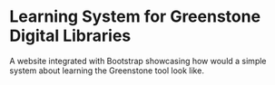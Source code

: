 # Learning System for Greenstone Digital Libraries

A website integrated with Bootstrap showcasing how would a simple system about learning the Greenstone tool look like.
